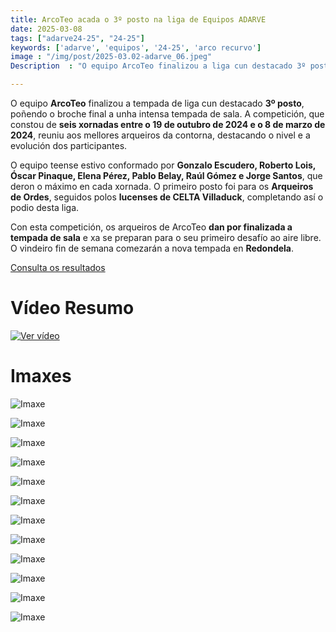 ```yaml
---
title: ArcoTeo acada o 3º posto na liga de Equipos ADARVE
date: 2025-03-08
tags: ["adarve24-25", "24-25"]
keywords: ['adarve', 'equipos', '24-25', 'arco recurvo']
image : "/img/post/2025-03.02-adarve_06.jpeg"
Description  : "O equipo ArcoTeo finalizou a liga cun destacado 3º posto, tras seis xornadas de competición. O conxunto, formado por sete arqueiros teenses, compartiu podio con Arqueiros de Ordes e CELTA Villaduck. "

---
```



O equipo **ArcoTeo** finalizou a tempada de liga cun destacado **3º posto**, poñendo o broche final a unha intensa tempada de sala. A competición, que constou de **seis xornadas entre o 19 de outubro de 2024 e o 8 de marzo de 2024**, reuniu aos mellores arqueiros da contorna, destacando o nivel e a evolución dos participantes.  

O equipo teense estivo conformado por **Gonzalo Escudero, Roberto Lois, Óscar Pinaque, Elena Pérez, Pablo Belay, Raúl Gómez e Jorge Santos**, que deron o máximo en cada xornada. O primeiro posto foi para os **Arqueiros de Ordes**, seguidos polos **lucenses de CELTA Villaduck**, completando así o podio desta liga.  

Con esta competición, os arqueiros de ArcoTeo **dan por finalizada a tempada de sala** e xa se preparan para o seu primeiro desafío ao aire libre. O vindeiro fin de semana comezarán a nova tempada en **Redondela**.




[Consulta os resultados](https://docs.google.com/spreadsheets/d/1gygWKIQX21a8ha2O_VllJcGtSTHoihNjnocNm11XQVo/edit?gid=351339145#gid=351339145)

# Vídeo Resumo

[![Ver vídeo](https://img.youtube.com/vi/P8gTKHi3bug/0.jpg)](https://youtu.be/P8gTKHi3bug)




# Imaxes

 

![Imaxe](../2025-03-08-adarve-xor6/01.jpeg)

![Imaxe](../2025-03-08-adarve-xor6/02.jpeg)

![Imaxe](../2025-03-08-adarve-xor6/03.jpeg)

![Imaxe](../2025-03-08-adarve-xor6/04.jpeg)

![Imaxe](../2025-03-08-adarve-xor6/05.jpeg)

![Imaxe](../2025-03-08-adarve-xor6/06.jpeg)

![Imaxe](../2025-03-08-adarve-xor6/07.jpeg)


![Imaxe](../2025-03-08-adarve-xor6/08.jpeg)

![Imaxe](../2025-03-08-adarve-xor6/09.jpeg)

![Imaxe](../2025-03-08-adarve-xor6/10.jpeg)


![Imaxe](../2025-03-08-adarve-xor6/res01.jpeg)


![Imaxe](../2025-03-08-adarve-xor6/res03.jpeg)


